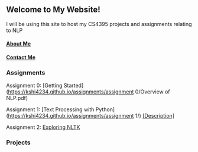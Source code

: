 ## Welcome to My Website!
I will be using this site to host my CS4395 projects and assignments relating to NLP

#### [About Me](https://kshi4234.github.io/CS4395-HLT/about)
#### [Contact Me](https://kshi4234.github.io/CS4395-HLT/contact)


### Assignments

Assignment 0: [Getting Started](https://kshi4234.github.io/assignments/assignment 0/Overview of NLP.pdf)

Assignment 1: [Text Processing with Python](https://kshi4234.github.io/assignments/assignment 1/) [[Description]](https://kshi4234.github.io/CS4395-HLT/descriptions)

Assignment 2: [Exploring NLTK]()

### Projects
